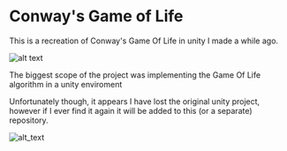 # Conway's Game of Life
This is a recreation of Conway's Game Of Life in unity I made a while ago.

![alt text](https://github.com/Kewol/GameOfLife/Images/image_1.gif)

The biggest scope of the project was implementing the Game Of Life algorithm in a unity enviroment

Unfortunately though, it appears I have lost the original unity project, however if I ever find it again
it will be added to this (or a separate) repository.

![alt_text](https://github.com/Kewol/GameOfLife/Images/image_2.gif)
